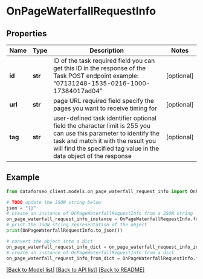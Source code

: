 # OnPageWaterfallRequestInfo


## Properties

Name | Type | Description | Notes
------------ | ------------- | ------------- | -------------
**id** | **str** | ID of the task required field you can get this ID in the response of the Task POST endpoint example: “07131248-1535-0216-1000-17384017ad04” | [optional] 
**url** | **str** | page URL required field specify the pages you want to receive timing for | [optional] 
**tag** | **str** | user-defined task identifier optional field the character limit is 255 you can use this parameter to identify the task and match it with the result you will find the specified tag value in the data object of the response | [optional] 

## Example

```python
from dataforseo_client.models.on_page_waterfall_request_info import OnPageWaterfallRequestInfo

# TODO update the JSON string below
json = "{}"
# create an instance of OnPageWaterfallRequestInfo from a JSON string
on_page_waterfall_request_info_instance = OnPageWaterfallRequestInfo.from_json(json)
# print the JSON string representation of the object
print(OnPageWaterfallRequestInfo.to_json())

# convert the object into a dict
on_page_waterfall_request_info_dict = on_page_waterfall_request_info_instance.to_dict()
# create an instance of OnPageWaterfallRequestInfo from a dict
on_page_waterfall_request_info_from_dict = OnPageWaterfallRequestInfo.from_dict(on_page_waterfall_request_info_dict)
```
[[Back to Model list]](../README.md#documentation-for-models) [[Back to API list]](../README.md#documentation-for-api-endpoints) [[Back to README]](../README.md)


